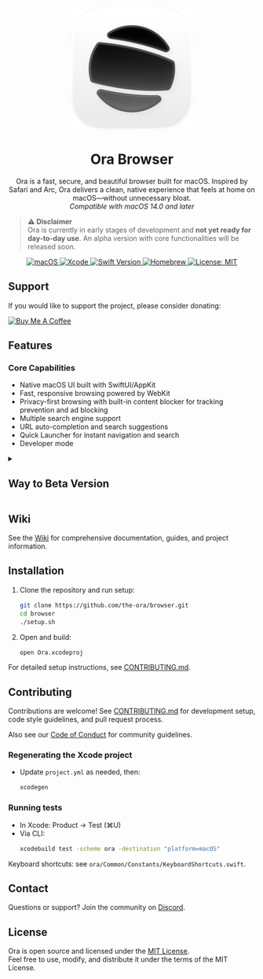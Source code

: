 <div align="center">
  <img width="250" height="250" src="/assets/icon.png" alt="Ora Browser Logo">
  <h1><b>Ora Browser</b></h1>
  <p>
    Ora is a fast, secure, and beautiful browser built for macOS. Inspired by Safari and Arc, Ora delivers a clean, native experience that feels at home on macOS—without unnecessary bloat.
    <br>
    <i>Compatible with macOS 14.0 and later</i>
  </p>
</div>

> **⚠️ Disclaimer**  
Ora is currently in early stages of development and **not yet ready for day-to-day use**. An alpha version with core functionalities will be released soon.

<div align="center">
  <a href="https://www.apple.com/macos/">
    <img src="https://img.shields.io/badge/macOS-14%2B-blue.svg" alt="macOS">
  </a>
  <a href="https://developer.apple.com/xcode/">
    <img src="https://img.shields.io/badge/Xcode-15%2B-blue.svg" alt="Xcode">
  </a>
  <a href="https://swift.org">
    <img src="https://img.shields.io/badge/Swift-5.9-orange.svg" alt="Swift Version">
  </a>
  <a href="https://brew.sh">
    <img src="https://img.shields.io/badge/Homebrew-required-yellow.svg" alt="Homebrew">
  </a>
  <a href="LICENSE.md">
    <img src="https://img.shields.io/badge/License-MIT-green.svg" alt="License: MIT">
  </a>
</div>

## Support

If you would like to support the project, please consider donating:

[![Buy Me A Coffee](https://www.buymeacoffee.com/assets/img/custom_images/orange_img.png)](https://buymeacoffee.com/orabrowser)

## Features

### Core Capabilities

- Native macOS UI built with SwiftUI/AppKit
- Fast, responsive browsing powered by WebKit
- Privacy-first browsing with built-in content blocker for tracking prevention and ad blocking
- Multiple search engine support
- URL auto-completion and search suggestions
- Quick Launcher for instant navigation and search
- Developer mode

<details>
<summary><h2>Way to Beta Version</h2></summary>

- [x] Tab management with
  - containers (spaces),
  - pinning and reordering
  - floating tab switcher
  - [ ] auto-closing
- [x] Vertical Sidebar
- [x] Session restore after app restart or crash
- [x] Keyboard shortcuts for navigation and tabs
- [x] Picture in Picture
- [x] Developer Tools
- [ ] Download manager with pause/resume support
- [ ] iCloud Keychain password autofill
- [ ] Private browsing mode
- [ ] Bookmark management with folders and search
- [ ] Extensions — (App Store & Chrome extensions)
- [ ] Split tabs — multiple tabs open side by side
- [ ] Reader mode with adjustable font and themes
- [ ] Web notifications

</details>

## Wiki

See the [Wiki](wiki/) for comprehensive documentation, guides, and project information.

## Installation

1. Clone the repository and run setup:
   ```bash
   git clone https://github.com/the-ora/browser.git
   cd browser
   ./setup.sh
   ```

2. Open and build:
   ```bash
   open Ora.xcodeproj
   ```

For detailed setup instructions, see [CONTRIBUTING.md](CONTRIBUTING.md).


## Contributing

Contributions are welcome! See [CONTRIBUTING.md](CONTRIBUTING.md) for development setup, code style guidelines, and pull request process.

Also see our [Code of Conduct](CODE_OF_CONDUCT.md) for community guidelines.


### Regenerating the Xcode project

- Update `project.yml` as needed, then:
  ```bash
  xcodegen
  ```

### Running tests

- In Xcode: Product → Test (⌘U)
- Via CLI:
  ```bash
  xcodebuild test -scheme ora -destination "platform=macOS"
  ```

Keyboard shortcuts: see `ora/Common/Constants/KeyboardShortcuts.swift`.

## Contact

Questions or support? Join the community on [Discord](https://discord.gg/9aZWH52Zjm).

## License

Ora is open source and licensed under the [MIT License](LICENSE.md).  
Feel free to use, modify, and distribute it under the terms of the MIT License.
